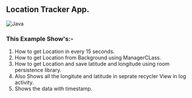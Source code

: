 ## Location Tracker App.

![Java](https://img.shields.io/badge/Language-Java-ed8217?logo=java)

### This Example Show's:-
1) How to get Location in every 15 seconds.
2) How to get Location from Background using ManagerCLass.
3) How to get Location and save latitude and longitude using room persistence library.
4) Also Shows all the longitute and latitude in seprate recycler View in log activity.
5) Shows the data with timestamp.
